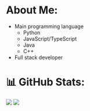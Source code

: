 # About Me:  
- Main programming language
  - Python 
  - JavaScript/TypeScript
  - Java
  - C++
- Full stack developer

# 📊 GitHub Stats:
![](https://github-readme-streak-stats.herokuapp.com/?user=tonnobellosnello&theme=dark&hide_border=false)
![](https://github-readme-stats.vercel.app/api/top-langs/?username=tonnobellosnello&theme=dark&hide_border=false&include_all_commits=true&count_private=true&layout=compact)

